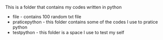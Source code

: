 This is a folder that contains my codes written in python
- file - contains 100 random txt file
- praticepython - this folder contains some of the codes I use to pratice python
- testpython - this folder is a space I use to test my self
